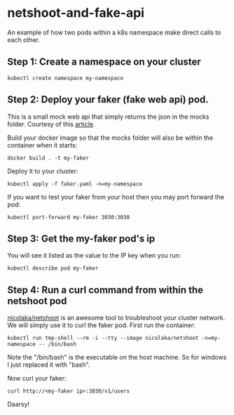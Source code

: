 # netshoot-and-fake-api
An example of how two pods within a k8s namespace make direct calls to each other.

## Step 1: Create a namespace on your cluster
```
kubectl create namespace my-namespace
```

## Step 2: Deploy your faker (fake web api) pod.
This is a small mock web api that simply returns the json in the mocks folder. Courtesy of this [article](https://medium.com/@dotronglong/set-up-fake-api-in-minutes-with-docker-dfffebe264b0).


Build your docker image so that the mocks folder will also be within the container when it starts:
```
docker build . -t my-faker
```
Deploy it to your cluster:
```
kubectl apply -f faker.yaml -n=my-namespace

```
If you want to test your faker from your host then you may port forward the pod:
```
kubectl port-forward my-faker 3030:3030
```
## Step 3: Get the my-faker pod's ip
You will see it listed as the value to the IP key when you run:
```
kubectl describe pod my-faker
```

## Step 4: Run a curl command from within the netshoot pod
[nicolaka/netshoot](https://github.com/nicolaka/netshoot) is an awesome tool to troubleshoot your cluster network. We will simply use it to curl the faker pod.
First run the container:
```
kubectl run tmp-shell --rm -i --tty --image nicolaka/netshoot -n=my-namespace -- /bin/bash
```
Note the "/bin/bash" is the executable on the host machine. So for windows I just replaced it with "bash".

Now curl your faker:
```
curl http://<my-faker ip>:3030/v1/users
```

Daarsy!
